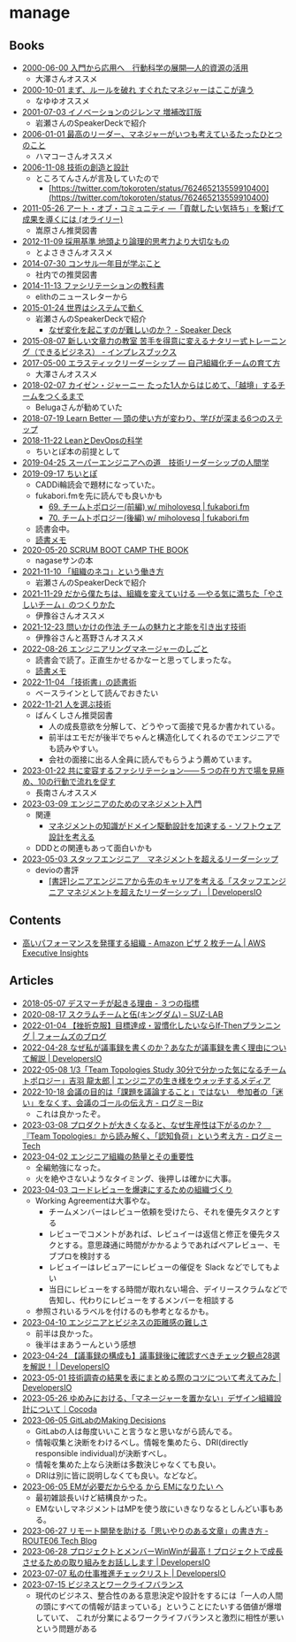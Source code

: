 # manage

## Books

- [2000-06-00 入門から応用へ　行動科学の展開―人的資源の活用](https://www.kinokuniya.co.jp/f/dsg-01-9784820116844)
  - 大澤さんオススメ
- [2000-10-01 まず、ルールを破れ すぐれたマネジャーはここが違う](https://honto.jp/netstore/pd-book_01941026.html)
  - なゆゆオススメ
- [2001-07-03 イノベーションのジレンマ 増補改訂版](https://www.amazon.co.jp/dp/4798100234)
  - 岩瀬さんのSpeakerDeckで紹介
- [2006-01-01 最高のリーダー、マネジャーがいつも考えているたったひとつのこと](https://www.amazon.co.jp/dp/4532312639)
  - ハマコーさんオススメ
- [2006-11-08 技術の創造と設計](https://www.amazon.co.jp/dp/4000052446)
  - ところてんさんが言及していたので
    - [https://twitter.com/tokoroten/status/762465213559910400](https://twitter.com/tokoroten/status/762465213559910400)
- [2011-05-26 アート・オブ・コミュニティ ―「貢献したい気持ち」を繋げて成果を導くには (オライリー)](https://www.amazon.co.jp/dp/4873114950)
  - 嵩原さん推奨図書
- [2012-11-09 採用基準 地頭より論理的思考力より大切なもの](https://www.amazon.co.jp/dp/B00B42SX70)
  - とよさきさんオススメ
- [2014-07-30 コンサル一年目が学ぶこと](https://www.amazon.co.jp/dp/B00MA671WW)
  - 社内での推奨図書
- [2014-11-13 ファシリテーションの教科書](https://www.amazon.co.jp/dp/B00P28A5M8)
  - elithのニュースレターから
- [2015-01-24 世界はシステムで動く](https://www.amazon.co.jp/dp/4862761801)
  - 岩瀬さんのSpeakerDeckで紹介
    - [なぜ変化を起こすのが難しいのか？ - Speaker Deck](https://speakerdeck.com/iwashi86/the-reason-why-changing-organization-is-so-hard-what-i-thought-and-faced-for-more-than-several-years)
- [2015-08-07 新しい文章力の教室 苦手を得意に変えるナタリー式トレーニング（できるビジネス） - インプレスブックス](https://book.impress.co.jp/books/1114101132)
- [2017-05-00 エラスティックリーダーシップ ― 自己組織化チームの育て方](https://www.oreilly.co.jp/books/9784873118024/)
  - 大澤さんオススメ
- [2018-02-07 カイゼン・ジャーニー たった1人からはじめて、「越境」するチームをつくるまで](https://www.amazon.co.jp/dp/4798153346)
  - Belugaさんが勧めていた
- [2018-07-19 Learn Better ― 頭の使い方が変わり、学びが深まる6つのステップ](https://www.amazon.co.jp/dp/4862762581)
- [2018-11-22 LeanとDevOpsの科学](https://www.amazon.co.jp/dp/4295004901)
  - ちいとぽ本の前提として
- [2019-04-25 スーパーエンジニアへの道　技術リーダーシップの人間学](https://www.amazon.co.jp/dp/B09BDVP5BV)
- [2019-09-17 ちいとぽ](https://www.amazon.co.jp/dp/4820729632)
  - CADDi輪読会で題材になっていた。
  - fukabori.fmを先に読んでも良いかも
    - [69. チームトポロジー(前編) w/ miholovesq | fukabori.fm](https://fukabori.fm/episode/69)
    - [70. チームトポロジー(後編) w/ miholovesq | fukabori.fm](https://fukabori.fm/episode/70)
  - 読書会中。
  - [読書メモ](../book/2019-09-17_team-topology.md)
- [2020-05-20 SCRUM BOOT CAMP THE BOOK](https://www.amazon.co.jp/gp/product/B086GBXRN6)
  - nagaseサンの本
- [2021-11-10 「組織のネコ」という働き方](https://www.amazon.co.jp/dp/4798170232)
  - 岩瀬さんのSpeakerDeckで紹介
- [2021-11-29 だから僕たちは、組織を変えていける —やる気に満ちた「やさしいチーム」のつくりかた](https://www.amazon.co.jp/dp/4295406252)
  - 伊豫谷さんオススメ
- [2021-12-23 問いかけの作法 チームの魅力と才能を引き出す技術](https://www.amazon.co.jp/dp/4799328085)
  - 伊豫谷さんと髙野さんオススメ
- [2022-08-26 エンジニアリングマネージャーのしごと](https://www.oreilly.co.jp/books/9784873119946/)
  - 読書会で読了。正直生かせるかなーと思ってしまったな。
  - [読書メモ](../book/2022-08-26_engineering-manager.md)
- [2022-11-04 「技術書」の読書術](https://www.amazon.co.jp/dp/4798171549)
  - ベースラインとして読んでおきたい
- [2022-11-21 人を選ぶ技術](https://www.amazon.co.jp/dp/4866802065)
  - ばんくしさん推奨図書
    - 人の成長意欲を分解して、どうやって面接で見るか書かれている。
    - 前半はエモだが後半でちゃんと構造化してくれるのでエンジニアでも読みやすい。
    - 会社の面接に出る人全員に読んでもらうよう薦めています。
- [2023-01-22 共に変容するファシリテーション――５つの在り方で場を見極め、10の行動で流れを促す](https://www.amazon.co.jp/dp/4862763200)
  - 長南さんオススメ
- [2023-03-09 エンジニアのためのマネジメント入門](https://www.amazon.co.jp/dp/4297133342)
  - 関連
    - [マネジメントの知識がドメイン駆動設計を加速する - ソフトウェア設計を考える](https://masuda220.hatenablog.com/entry/2023/06/12/124719)
  - DDDとの関連もあって面白いかも
- [2023-05-03 スタッフエンジニア　マネジメントを超えるリーダーシップ](https://www.amazon.co.jp/dp/429607055X)
  - devioの書評
    - [[書評]シニアエンジニアから先のキャリアを考える「スタッフエンジニア マネジメントを超えたリーダーシップ」 | DevelopersIO](https://dev.classmethod.jp/articles/book-review-staff-engineer/)

## Contents

- [高いパフォーマンスを発揮する組織 - Amazon ピザ 2 枚チーム | AWS Executive Insights](https://aws.amazon.com/jp/executive-insights/content/amazon-two-pizza-team/)

## Articles

- [2018-05-07 デスマーチが起きる理由 - ３つの指標](https://gist.github.com/voluntas/9c1d9d51e86a853fed6889f743a12145)
- [2020-08-17 スクラムチームと伍(キングダム) – SUZ-LAB](https://media.suz-lab.co.jp/2020/08/17/scrum-team-and-five/)
- [2022-01-04 【挫折克服】目標達成・習慣化したいならIf-Thenプランニング | フォームズのブログ](https://blog.formzu.com/if_then_planning)
- [2022-04-28 なぜ私が議事録を書くのか？あなたが議事録を書く理由について解説 | DevelopersIO](https://dev.classmethod.jp/articles/why_write_minutes/)
- [2022-05-08 1/3「Team Topologies Study 30分で分かった気になるチームトポロジー」吉羽 龍太郎 | エンジニアの生き様をウォッチするメディア](https://pr.forkwell.com/event/team-topologies-study-01-01/)
- [2022-10-18 会議の目的は「課題を議論すること」ではない　参加者の「迷い」をなくす、会議のゴールの伝え方 - ログミーBiz](https://logmi.jp/business/articles/327653)
  - これは良かったぞ。
- [2023-03-08 プロダクトが大きくなると、なぜ生産性は下がるのか？　『Team Topologies』から読み解く、「認知負荷」という考え方 - ログミーTech](https://logmi.jp/tech/articles/328828)
- [2023-04-02 エンジニア組織の熱量とその重要性](https://fukabori.fm/episode/93)
  - 全編勉強になった。
  - 火を絶やさないようなタイミング、後押しは確かに大事。
- [2023-04-03 コードレビューを爆速にするための組織づくり](https://zenn.dev/hacobell_dev/articles/code-review-blocker)
  - Working Agreementは大事やな。
    - チームメンバーはレビュー依頼を受けたら、それを優先タスクとする
    - レビューでコメントがあれば、レビュイーは返信と修正を優先タスクとする。意思疎通に時間がかかるようであればペアレビュー、モブプロを検討する
    - レビュイーはレビュアーにレビューの催促を Slack などでしてもよい
    - 当日にレビューをする時間が取れない場合、デイリースクラムなどで告知し、代わりにレビューをするメンバーを相談する
  - 参照されいるラベルを付けるのも参考となるかも。
- [2023-04-10 エンジニアとビジネスの距離感の難しさ](https://fukabori.fm/episode/93)
  - 前半は良かった。
  - 後半はまあうーんという感想
- [2023-04-24 【議事録の構成も】議事録後に確認すべきチェック観点28選を解説！ | DevelopersIO](https://dev.classmethod.jp/articles/how_write_minutes/)
- [2023-05-01 技術調査の結果を表にまとめる際のコツについて考えてみた | DevelopersIO](https://dev.classmethod.jp/articles/summarize-technical-investigation-results-as-table-for-explanation/)
- [2023-05-26 ゆめみにおける、「マネージャーを置かない」デザイン組織設計について｜Cocoda](https://cocoda.design/lilynonnon/p/pe9a655210921)
- [2023-06-05 GitLabのMaking Decisions](https://twitter.com/daisy1754/status/1665505586178412544)
  - GitLabの人は毎度いいこと言うなと思いながら読んでる。
  - 情報収集と決断をわけるべし。情報を集めたら、DRI(directly responsible individual)が決断すべし。
  - 情報を集めた上なら決断は多数決じゃなくても良い。
  - DRIは別に皆に説明しなくても良い。などなど。
- [2023-06-05 EMが必要だからやる から EMになりたい へ](https://twitter.com/vaaaaanquish/status/1665661803219636226)
  - 最初雑談長いけど結構良かった。
  - EMないしマネジメントはMPを使う故にいきなりなるとしんどい事もある。
- [2023-06-27 リモート開発を助ける「思いやりのある文章」の書き方 - ROUTE06 Tech Blog](https://tech.route06.co.jp/entry/2023/06/27/172131)
- [2023-06-28 プロジェクトとメンバーWinWinが最高！プロジェクトで成長させるための取り組みをお話しします | DevelopersIO](https://dev.classmethod.jp/articles/introspection_and_grow_in_projects/)
- [2023-07-07 私の仕事推進チェックリスト | DevelopersIO](https://dev.classmethod.jp/articles/shigoto-umaku-ittenai-to-omotta-toki-ni-miru/)
- [2023-07-15 ビジネスとワークライフバランス](https://twitter.com/tokoroten/status/1679881104017494018)
  - 現代のビジネス、整合性のある意思決定や設計をするには「一人の人間の頭にすべての情報が詰まっている」ということにたいする価値が爆増していて、 これが分業によるワークライフバランスと激烈に相性が悪いという問題がある
